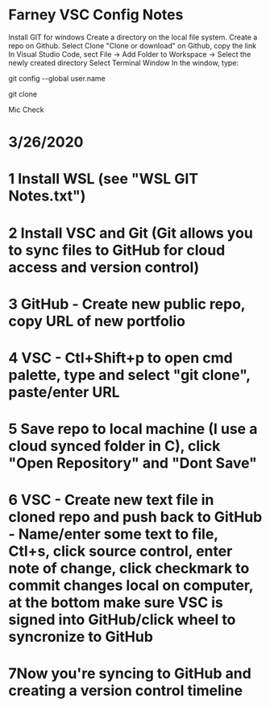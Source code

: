 # Farney VSC Config Notes

Install GIT for windows
Create a directory on the local file system.
Create a repo on Github.
Select Clone "Clone or download" on Github, copy the link
In Visual Studio Code, sect File -> Add Folder to Workspace -> Select the newly created directory
Select Terminal Window
In the window, type:

git config --global user.name <github userID>

git clone <URL from github link copied earlier>

Mic Check

# 3/26/2020
# 1 Install WSL (see "WSL GIT Notes.txt")
# 2 Install VSC and Git (Git allows you to sync files to GitHub for cloud access and version control)
# 3 GitHub - Create new public repo, copy URL of new portfolio
# 4 VSC - Ctl+Shift+p to open cmd palette, type and select "git clone", paste/enter URL
# 5 Save repo to local machine (I use a cloud synced folder in C), click "Open Repository" and "Dont Save"
# 6 VSC - Create new text file in cloned repo and push back to GitHub - Name/enter some text to file, Ctl+s, click source control, enter note of change, click checkmark to commit changes local on computer, at the bottom make sure VSC is signed into GitHub/click wheel to syncronize to GitHub
# 7Now you're syncing to GitHub and creating a version control timeline

